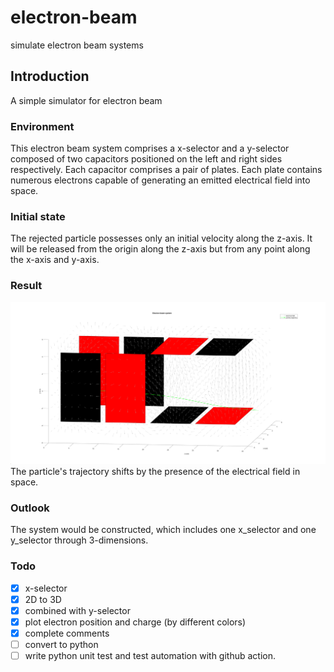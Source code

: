 # electron-beam
simulate electron beam systems
## Introduction
A simple simulator for electron beam
### Environment
This electron beam system comprises a x-selector and a y-selector composed of two capacitors positioned on the left and right sides respectively. Each capacitor comprises a pair of plates. Each plate contains numerous electrons capable of generating an emitted electrical field into space. 
### Initial state
The rejected particle possesses only an initial velocity along the z-axis. It will be released from the origin along the z-axis but from any point along the x-axis and y-axis.
### Result
![](matlab/3D_result.png)
The particle's trajectory shifts by the presence of the electrical field in space.
### Outlook
The system would be constructed, which includes one x_selector and one y_selector through 3-dimensions.

### Todo
- [x] x-selector
- [x] 2D to 3D
- [x] combined with y-selector
- [x] plot electron position and charge (by different colors)
- [x]  complete comments
- [ ] convert to python
- [ ] write python unit test and test automation with github action.